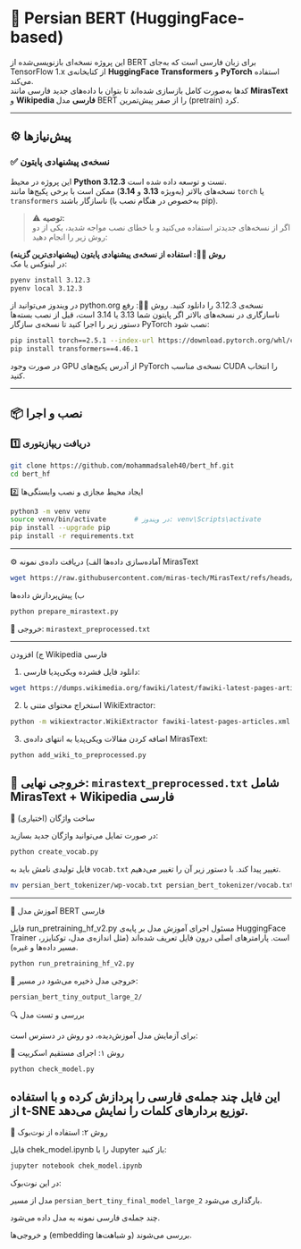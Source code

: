 # 🧠 Persian BERT (HuggingFace-based)

این پروژه نسخه‌ای بازنویسی‌شده از BERT برای زبان فارسی است که به‌جای TensorFlow 1.x از کتابخانه‌ی **HuggingFace Transformers** و **PyTorch** استفاده می‌کند.  
کدها به‌صورت کامل بازسازی شده‌اند تا بتوان با داده‌های جدید فارسی مانند **MirasText** و **Wikipedia فارسی** مدل BERT را از صفر پیش‌تمرین (pretrain) کرد.

---

## ⚙️ پیش‌نیازها

### ✅ نسخه‌ی پیشنهادی پایتون
این پروژه در محیط **Python 3.12.3** تست و توسعه داده شده است.  
نسخه‌های بالاتر (به‌ویژه **3.13** و **3.14**) ممکن است با برخی پکیج‌ها مانند `torch` یا `transformers` ناسازگار باشند (به‌خصوص در هنگام نصب با pip).

> ⚠️ **توصیه:**  
> اگر از نسخه‌های جدیدتر استفاده می‌کنید و با خطای نصب مواجه شدید، یکی از دو روش زیر را انجام دهید:

**روش ۱️⃣: استفاده از نسخه‌ی پیشنهادی پایتون (پیشنهادی‌ترین گزینه)**  
در لینوکس یا مک:
```bash
pyenv install 3.12.3
pyenv local 3.12.3
```
در ویندوز می‌توانید از python.org نسخه‌ی 3.12.3 را دانلود کنید.
روش ۲️⃣: رفع ناسازگاری در نسخه‌های بالاتر
اگر پایتون شما 3.13 یا 3.14 است، قبل از نصب بسته‌ها دستور زیر را اجرا کنید تا نسخه‌ی سازگار PyTorch نصب شود:
```bash
pip install torch==2.5.1 --index-url https://download.pytorch.org/whl/cpu
pip install transformers==4.46.1
```
در صورت وجود GPU از آدرس پکیج‌های PyTorch نسخه‌ی مناسب CUDA را انتخاب کنید.

---

## 📦 نصب و اجرا

### 1️⃣ دریافت ریپازیتوری
```bash
git clone https://github.com/mohammadsaleh40/bert_hf.git
cd bert_hf
```
2️⃣ ایجاد محیط مجازی و نصب وابستگی‌ها

```bash
python3 -m venv venv
source venv/bin/activate       # در ویندوز: venv\Scripts\activate
pip install --upgrade pip
pip install -r requirements.txt
```
---
⚙️ آماده‌سازی داده‌ها
الف) دریافت داده‌ی نمونه MirasText
```bash
wget https://raw.githubusercontent.com/miras-tech/MirasText/refs/heads/master/MirasText/MirasText_sample.txt -O MirasText_sample.txt
```
ب) پیش‌پردازش داده‌ها
```bash
python prepare_mirastext.py
```
📄 خروجی: `mirastext_preprocessed.txt`

---
ج) افزودن Wikipedia فارسی
1. دانلود فایل فشرده ویکی‌پدیا فارسی:
```bash
wget https://dumps.wikimedia.org/fawiki/latest/fawiki-latest-pages-articles.xml.bz2
```
2. استخراج محتوای متنی با WikiExtractor:
```bash
python -m wikiextractor.WikiExtractor fawiki-latest-pages-articles.xml.bz2 -o fawiki-latest-pages-articles
```
3. اضافه کردن مقالات ویکی‌پدیا به انتهای داده‌ی MirasText:
```bash
python add_wiki_to_preprocessed.py
```
📄 خروجی نهایی: `mirastext_preprocessed.txt` شامل MirasText + Wikipedia فارسی
---
🧰 ساخت واژگان (اختیاری)

در صورت تمایل می‌توانید واژگان جدید بسازید:
```bash
python create_vocab.py
```
فایل تولیدی نامش باید به `vocab.txt` تغییر پیدا کند. با دستور زیر آن را تغییر می‌دهیم.

```bash
mv persian_bert_tokenizer/wp-vocab.txt persian_bert_tokenizer/vocab.txt
```
---
🚀 آموزش مدل BERT فارسی

فایل run_pretraining_hf_v2.py مسئول اجرای آموزش مدل بر پایه‌ی HuggingFace Trainer است.
پارامترهای اصلی درون فایل تعریف شده‌اند (مثل اندازه‌ی مدل، توکنایزر، مسیر داده‌ها و غیره).
```bash
python run_pretraining_hf_v2.py
```
📂 خروجی مدل ذخیره می‌شود در مسیر:
```bash
persian_bert_tiny_output_large_2/
```
🔍 بررسی و تست مدل

برای آزمایش مدل آموزش‌دیده، دو روش در دسترس است:

🔹 روش ۱: اجرای مستقیم اسکریپت
```bash
python check_model.py
```
این فایل چند جمله‌ی فارسی را پردازش کرده و با استفاده از t-SNE توزیع بردارهای کلمات را نمایش می‌دهد.
---

🔹 روش ۲: استفاده از نوت‌بوک

فایل chek_model.ipynb را با Jupyter باز کنید:
```bash
jupyter notebook chek_model.ipynb
```
در این نوت‌بوک:

مدل از مسیر `persian_bert_tiny_final_model_large_2` بارگذاری می‌شود.

چند جمله‌ی فارسی نمونه به مدل داده می‌شود.

و خروجی‌ها (embedding و شباهت‌ها) بررسی می‌شوند.
